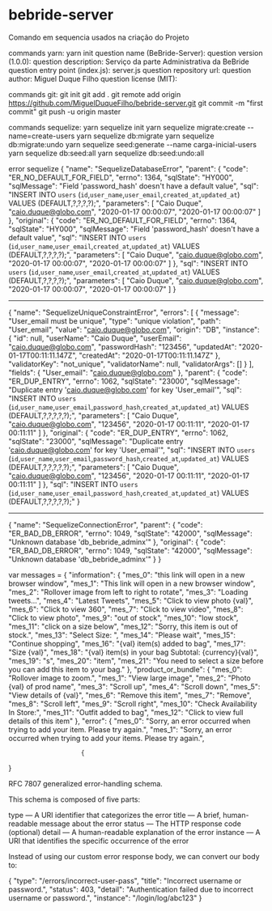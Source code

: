 # bebride-server

Comando em sequencia usados na criação do Projeto

commands yarn:
yarn init
question name (BeBride-Server):
question version (1.0.0):
question description: Serviço da parte Administrativa da BeBride
question entry point (index.js): server.js
question repository url:
question author: Miguel Duque Filho
question license (MIT):

commands git:
git init
git add .
git remote add origin https://github.com/MiguelDuqueFilho/bebride-server.git
git commit -m "first commit"
git push -u origin master

commands sequelize:
yarn sequelize init
yarn sequelize migrate:create --name=create-users
yarn sequelize db:migrate
yarn sequelize db:migrate:undo
yarn sequelize seed:generate --name carga-inicial-users
yarn sequelize db:seed:all
yarn sequelize db:seed:undo:all

error sequelize
{
"name": "SequelizeDatabaseError",
"parent": {
"code": "ER_NO_DEFAULT_FOR_FIELD",
"errno": 1364,
"sqlState": "HY000",
"sqlMessage": "Field 'password_hash' doesn't have a default value",
"sql": "INSERT INTO `users` (`id`,`user_name`,`user_email`,`created_at`,`updated_at`) VALUES (DEFAULT,?,?,?,?);",
"parameters": [
"Caio Duque",
"caio.duque@globo.com",
"2020-01-17 00:00:07",
"2020-01-17 00:00:07"
]
},
"original": {
"code": "ER_NO_DEFAULT_FOR_FIELD",
"errno": 1364,
"sqlState": "HY000",
"sqlMessage": "Field 'password_hash' doesn't have a default value",
"sql": "INSERT INTO `users` (`id`,`user_name`,`user_email`,`created_at`,`updated_at`) VALUES (DEFAULT,?,?,?,?);",
"parameters": [
"Caio Duque",
"caio.duque@globo.com",
"2020-01-17 00:00:07",
"2020-01-17 00:00:07"
]
},
"sql": "INSERT INTO `users` (`id`,`user_name`,`user_email`,`created_at`,`updated_at`) VALUES (DEFAULT,?,?,?,?);",
"parameters": [
"Caio Duque",
"caio.duque@globo.com",
"2020-01-17 00:00:07",
"2020-01-17 00:00:07"
]
}

---

{
"name": "SequelizeUniqueConstraintError",
"errors": [
{
"message": "User_email must be unique",
"type": "unique violation",
"path": "User_email",
"value": "caio.duque@globo.com",
"origin": "DB",
"instance": {
"id": null,
"userName": "Caio Duque",
"userEmail": "caio.duque@globo.com",
"passwordHash": "123456",
"updatedAt": "2020-01-17T00:11:11.147Z",
"createdAt": "2020-01-17T00:11:11.147Z"
},
"validatorKey": "not_unique",
"validatorName": null,
"validatorArgs": []
}
],
"fields": {
"User_email": "caio.duque@globo.com"
},
"parent": {
"code": "ER_DUP_ENTRY",
"errno": 1062,
"sqlState": "23000",
"sqlMessage": "Duplicate entry 'caio.duque@globo.com' for key 'User_email'",
"sql": "INSERT INTO `users` (`id`,`user_name`,`user_email`,`password_hash`,`created_at`,`updated_at`) VALUES (DEFAULT,?,?,?,?,?);",
"parameters": [
"Caio Duque",
"caio.duque@globo.com",
"123456",
"2020-01-17 00:11:11",
"2020-01-17 00:11:11"
]
},
"original": {
"code": "ER_DUP_ENTRY",
"errno": 1062,
"sqlState": "23000",
"sqlMessage": "Duplicate entry 'caio.duque@globo.com' for key 'User_email'",
"sql": "INSERT INTO `users` (`id`,`user_name`,`user_email`,`password_hash`,`created_at`,`updated_at`) VALUES (DEFAULT,?,?,?,?,?);",
"parameters": [
"Caio Duque",
"caio.duque@globo.com",
"123456",
"2020-01-17 00:11:11",
"2020-01-17 00:11:11"
]
},
"sql": "INSERT INTO `users` (`id`,`user_name`,`user_email`,`password_hash`,`created_at`,`updated_at`) VALUES (DEFAULT,?,?,?,?,?);"
}

---

{
"name": "SequelizeConnectionError",
"parent": {
"code": "ER_BAD_DB_ERROR",
"errno": 1049,
"sqlState": "42000",
"sqlMessage": "Unknown database 'db_bebride_adminx'"
},
"original": {
"code": "ER_BAD_DB_ERROR",
"errno": 1049,
"sqlState": "42000",
"sqlMessage": "Unknown database 'db_bebride_adminx'"
}
}

var messages = {
"information": {
"mes_0": "this link will open in a new browser window",
"mes_1": "This link will open in a new browser window",
"mes_2": "Rollover image from left to right to rotate",
"mes_3": "Loading tweets...",
"mes_4": "Latest Tweets",
"mes_5": "Click to view photo {val}",
"mes_6": "Click to view 360",
"mes_7": "Click to view video",
"mes_8": "Click to view photo",
"mes_9": "out of stock",
"mes_10": "low stock",
"mes_11": "click on a size below",
"mes_12": "Sorry, this item is out of stock.",
"mes_13": "Select Size: ",
"mes_14": "Please wait",
"mes_15": "Continue shopping",
"mes_16": "{val} item(s) added to bag",
"mes_17": "Size {val}",
"mes_18": "{val} item(s) in your bag Subtotal: {currency}{val}",
"mes_19": "s",
"mes_20": "item",
"mes_21": "You need to select a size before you can add this item to your bag."
},
"product_or_bundle": {
"mes_0": "Rollover image to zoom.",
"mes_1": "View large image",
"mes_2": "Photo {val} of prod name",
"mes_3": "Scroll up",
"mes_4": "Scroll down",
"mes_5": "View details of {val}",
"mes_6": "Remove this item",
"mes_7": "Remove",
"mes_8": "Scroll left",
"mes_9": "Scroll right",
"mes_10": "Check Availability In Store:",
"mes_11": "Outfit added to bag",
"mes_12": "Click to view full details of this item"
},
"error": {
"mes_0": "Sorry, an error occurred when trying to add your item. Please try again.",
"mes_1": "Sorry, an error occurred when trying to add your items. Please try again.",

                        {

}

RFC 7807 generalized error-handling schema.

This schema is composed of five parts:

type — A URI identifier that categorizes the error
title — A brief, human-readable message about the error
status — The HTTP response code (optional)
detail — A human-readable explanation of the error
instance — A URI that identifies the specific occurrence of the error

Instead of using our custom error response body, we can convert our body to:

{
"type": "/errors/incorrect-user-pass",
"title": "Incorrect username or password.",
"status": 403,
"detail": "Authentication failed due to incorrect username or password.",
"instance": "/login/log/abc123"
}
